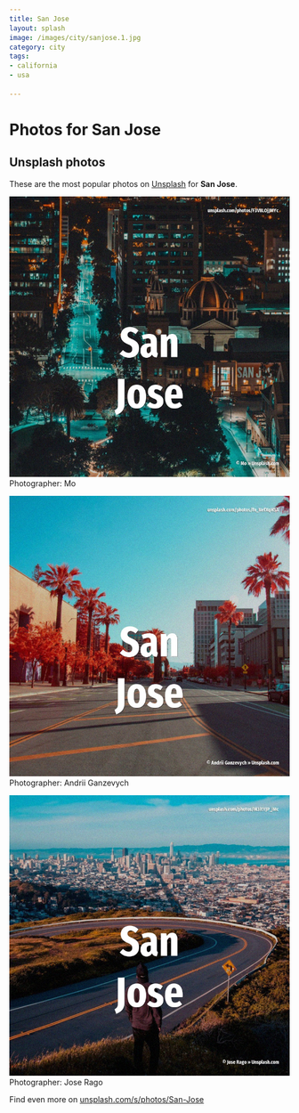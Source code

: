 ```yaml
---
title: San Jose
layout: splash
image: /images/city/sanjose.1.jpg
category: city
tags:
- california
- usa

---
```

# Photos for San Jose
 
## Unsplash photos
These are the most popular photos on [Unsplash](https://unsplash.com) for **San Jose**.
 
![San Jose](/images/city/sanjose.1.jpg)
Photographer:  Mo
 
![San Jose](/images/city/sanjose.2.jpg)
Photographer:  Andrii Ganzevych
 
![San Jose](/images/city/sanjose.3.jpg)
Photographer:  Jose Rago
 
Find even more on [unsplash.com/s/photos/San-Jose](https://unsplash.com/s/photos/San-Jose)
 
